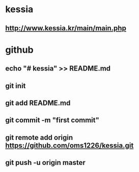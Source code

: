 # kessia
## http://www.kessia.kr/main/main.php
# github
## echo "# kessia" >> README.md
## git init
## git add README.md
## git commit -m "first commit"
## git remote add origin https://github.com/oms1226/kessia.git
## git push -u origin master